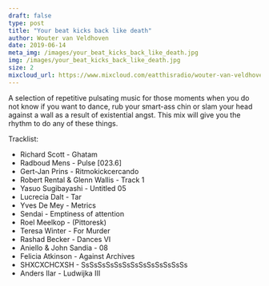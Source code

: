 ```yaml
---
draft: false
type: post
title: "Your beat kicks back like death"
author: Wouter van Veldhoven
date: 2019-06-14
meta_img: /images/your_beat_kicks_back_like_death.jpg
img: /images/your_beat_kicks_back_like_death.jpg
size: 2
mixcloud_url: https://www.mixcloud.com/eatthisradio/wouter-van-veldhoven-your-beat-kicks-back-like-death/
---
```


A selection of repetitive pulsating music for those moments when you do not know if you want to dance, rub your smart-ass chin or slam your head against a wall as a result of existential angst. 
This mix will give you the rhythm to do any of these things.


Tracklist:

- Richard Scott - Ghatam
- Radboud Mens - Pulse [023.6]
- Gert-Jan Prins - Ritmokickcercando
- Robert Rental & Glenn Wallis - Track 1
- Yasuo Sugibayashi - Untitled 05
- Lucrecia Dalt - Tar
- Yves De Mey - Metrics
- Sendai - Emptiness of attention
- Roel Meelkop - (Pittoresk)
- Teresa Winter - For Murder
- Rashad Becker - Dances VI
- Aniello & John Sandia - 08
- Felicia Atkinson - Against Archives
- SHXCXCHCXSH - SsSsSsSsSsSsSsSsSsSsSsSsSs
- Anders Ilar - Ludwijka III
